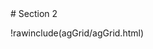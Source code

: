 <section id="section_agGrid" class="section">
# Section 2

  <!-- https://www.ag-grid.com/javascript-grid/ -->
  <!-- <script src="https://unpkg.com/ag-grid-community/dist/ag-grid-community.min.js"></script> -->
  <script src="https://unpkg.com/ag-grid-enterprise/dist/ag-grid-enterprise.min.js"></script>
  <link rel="stylesheet" href="_template/includes/agGrid/agGrid.css">
  <link rel="stylesheet" href="_template/includes/agGrid/customHeaderGroup.css">

  !rawinclude(agGrid/agGrid.html)

  <!-- JavaScript -->
  <script src="_template/includes/agGrid/customHeaderGroup.js"></script>
  <script src="_template/includes/agGrid/agGrid.js"></script>

</section>
